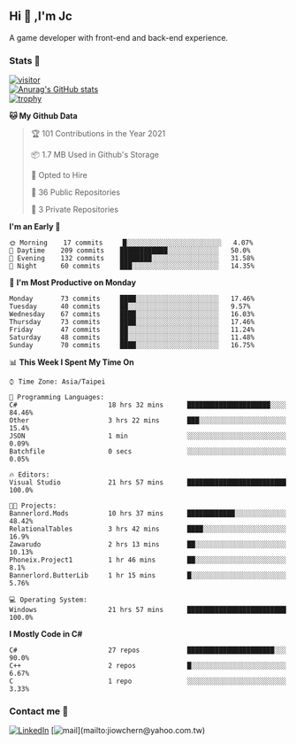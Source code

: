 ## Hi 👋 ,I'm Jc  

A game developer with front-end and back-end experience.  

### Stats  📝
[![visitor](https://visitor-badge.glitch.me/badge?page_id=jiowchern.jiowchern&style=flat-square&color=0088cc)](https://visitor-badge.glitch.me/badge?page_id=jiowchern.jiowchern&style=flat-square&color=0088cc)  
[![Anurag's GitHub stats](https://github-readme-stats.vercel.app/api?username=jiowchern&count_private=true&&show_icons=true)](https://github.com/anuraghazra/github-readme-stats)  
[![trophy](https://github-profile-trophy.vercel.app/?username=jiowchern)](https://github.com/ryo-ma/github-profile-trophy)  


<!--START_SECTION:waka-->
**🐱 My Github Data** 

> 🏆 101 Contributions in the Year 2021
 > 
> 📦 1.7 MB Used in Github's Storage 
 > 
> 💼 Opted to Hire
 > 
> 📜 36 Public Repositories 
 > 
> 🔑 3 Private Repositories  
 > 
**I'm an Early 🐤** 

```text
🌞 Morning    17 commits     █░░░░░░░░░░░░░░░░░░░░░░░░   4.07% 
🌆 Daytime    209 commits    ████████████░░░░░░░░░░░░░   50.0% 
🌃 Evening    132 commits    ████████░░░░░░░░░░░░░░░░░   31.58% 
🌙 Night      60 commits     ███░░░░░░░░░░░░░░░░░░░░░░   14.35%

```
📅 **I'm Most Productive on Monday** 

```text
Monday       73 commits     ████░░░░░░░░░░░░░░░░░░░░░   17.46% 
Tuesday      40 commits     ██░░░░░░░░░░░░░░░░░░░░░░░   9.57% 
Wednesday    67 commits     ████░░░░░░░░░░░░░░░░░░░░░   16.03% 
Thursday     73 commits     ████░░░░░░░░░░░░░░░░░░░░░   17.46% 
Friday       47 commits     ██░░░░░░░░░░░░░░░░░░░░░░░   11.24% 
Saturday     48 commits     ██░░░░░░░░░░░░░░░░░░░░░░░   11.48% 
Sunday       70 commits     ████░░░░░░░░░░░░░░░░░░░░░   16.75%

```


📊 **This Week I Spent My Time On** 

```text
⌚︎ Time Zone: Asia/Taipei

💬 Programming Languages: 
C#                       18 hrs 32 mins      █████████████████████░░░░   84.46% 
Other                    3 hrs 22 mins       ███░░░░░░░░░░░░░░░░░░░░░░   15.4% 
JSON                     1 min               ░░░░░░░░░░░░░░░░░░░░░░░░░   0.09% 
Batchfile                0 secs              ░░░░░░░░░░░░░░░░░░░░░░░░░   0.05%

🔥 Editors: 
Visual Studio            21 hrs 57 mins      █████████████████████████   100.0%

🐱‍💻 Projects: 
Bannerlord.Mods          10 hrs 37 mins      ████████████░░░░░░░░░░░░░   48.42% 
RelationalTables         3 hrs 42 mins       ████░░░░░░░░░░░░░░░░░░░░░   16.9% 
Zawarudo                 2 hrs 13 mins       ██░░░░░░░░░░░░░░░░░░░░░░░   10.13% 
Phoneix.Project1         1 hr 46 mins        ██░░░░░░░░░░░░░░░░░░░░░░░   8.1% 
Bannerlord.ButterLib     1 hr 15 mins        █░░░░░░░░░░░░░░░░░░░░░░░░   5.76%

💻 Operating System: 
Windows                  21 hrs 57 mins      █████████████████████████   100.0%

```

**I Mostly Code in C#** 

```text
C#                       27 repos            ██████████████████████░░░   90.0% 
C++                      2 repos             █░░░░░░░░░░░░░░░░░░░░░░░░   6.67% 
C                        1 repo              ░░░░░░░░░░░░░░░░░░░░░░░░░   3.33%

```



<!--END_SECTION:waka-->



### Contact me 💬
[![LinkedIn](https://img.shields.io/badge/-JiowchernChen-0077B5?style==flat-square&logo=LinkedIn&logoColor=white)](https://www.linkedin.com/in/jiowchern-chen-4aaa90b7/) [![mail](https://img.shields.io/badge/-jiowchern%40yahoo.com.tw-blueviolet?style=flat-square&logo=yahoo!)](mailto:jiowchern@yahoo.com.tw)    

<!-- [![Linkedin Badge](https://img.shields.io/badge/-LinkedIn-blue?style=flat-square&logo=Linkedin&logoColor=white&link=https://www.linkedin.com/in/jiowchern-chen-4aaa90b7/)](https://www.linkedin.com/in/jiowchern-chen-4aaa90b7/) -->


<!--
**jiowchern/jiowchern** is a ✨ _special_ ✨ repository because its `README.md` (this file) appears on your GitHub profile.

Here are some ideas to get you started:

- 🔭 I’m currently working on ...
- 🌱 I’m currently learning ...
- 👯 I’m looking to collaborate on ...
- 🤔 I’m looking for help with ...
- 💬 Ask me about ...
- 📫 How to reach me: ...
- 😄 Pronouns: ...
- ⚡ Fun fact: ...
-->
